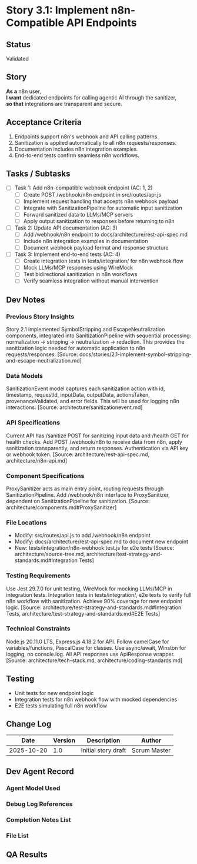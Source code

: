 # Story 3.1: Implement n8n-Compatible API Endpoints

## Status

Validated

## Story

**As a** n8n user,  
**I want** dedicated endpoints for calling agentic AI through the sanitizer,  
**so that** integrations are transparent and secure.

## Acceptance Criteria

1. Endpoints support n8n's webhook and API calling patterns.
2. Sanitization is applied automatically to all n8n requests/responses.
3. Documentation includes n8n integration examples.
4. End-to-end tests confirm seamless n8n workflows.

## Tasks / Subtasks

- [ ] Task 1: Add n8n-compatible webhook endpoint (AC: 1, 2)
  - [ ] Create POST /webhook/n8n endpoint in src/routes/api.js
  - [ ] Implement request handling that accepts n8n webhook payload
  - [ ] Integrate with SanitizationPipeline for automatic input sanitization
  - [ ] Forward sanitized data to LLMs/MCP servers
  - [ ] Apply output sanitization to responses before returning to n8n
- [ ] Task 2: Update API documentation (AC: 3)
  - [ ] Add /webhook/n8n endpoint to docs/architecture/rest-api-spec.md
  - [ ] Include n8n integration examples in documentation
  - [ ] Document webhook payload format and response structure
- [ ] Task 3: Implement end-to-end tests (AC: 4)
  - [ ] Create integration tests in tests/integration/ for n8n webhook flow
  - [ ] Mock LLMs/MCP responses using WireMock
  - [ ] Test bidirectional sanitization in n8n workflows
  - [ ] Verify seamless integration without manual intervention

## Dev Notes

### Previous Story Insights

Story 2.1 implemented SymbolStripping and EscapeNeutralization components, integrated into SanitizationPipeline with sequential processing: normalization → stripping → neutralization → redaction. This provides the sanitization logic needed for automatic application to n8n requests/responses. [Source: docs/stories/2.1-implement-symbol-stripping-and-escape-neutralization.md]

### Data Models

SanitizationEvent model captures each sanitization action with id, timestamp, requestId, inputData, outputData, actionsTaken, provenanceValidated, and error fields. This will be used for logging n8n interactions. [Source: architecture/sanitizationevent.md]

### API Specifications

Current API has /sanitize POST for sanitizing input data and /health GET for health checks. Add POST /webhook/n8n to receive data from n8n, apply sanitization transparently, and return responses. Authentication via API key or webhook token. [Source: architecture/rest-api-spec.md, architecture/n8n-api.md]

### Component Specifications

ProxySanitizer acts as main entry point, routing requests through SanitizationPipeline. Add /webhook/n8n interface to ProxySanitizer, dependent on SanitizationPipeline for sanitization. [Source: architecture/components.md#ProxySanitizer]

### File Locations

- Modify: src/routes/api.js to add /webhook/n8n endpoint
- Modify: docs/architecture/rest-api-spec.md to document new endpoint
- New: tests/integration/n8n-webhook.test.js for e2e tests [Source: architecture/source-tree.md, architecture/test-strategy-and-standards.md#Integration Tests]

### Testing Requirements

Use Jest 29.7.0 for unit testing, WireMock for mocking LLMs/MCP in integration tests. Integration tests in tests/integration/, e2e tests to verify full n8n workflow with sanitization. Achieve 90% coverage for new endpoint logic. [Source: architecture/test-strategy-and-standards.md#Integration Tests, architecture/test-strategy-and-standards.md#E2E Tests]

### Technical Constraints

Node.js 20.11.0 LTS, Express.js 4.18.2 for API. Follow camelCase for variables/functions, PascalCase for classes. Use async/await, Winston for logging, no console.log. All API responses use ApiResponse wrapper. [Source: architecture/tech-stack.md, architecture/coding-standards.md]

## Testing

- Unit tests for new endpoint logic
- Integration tests for n8n webhook flow with mocked dependencies
- E2E tests simulating full n8n workflow

## Change Log

| Date       | Version | Description         | Author       |
| ---------- | ------- | ------------------- | ------------ |
| 2025-10-20 | 1.0     | Initial story draft | Scrum Master |

## Dev Agent Record

### Agent Model Used

### Debug Log References

### Completion Notes List

### File List

## QA Results
